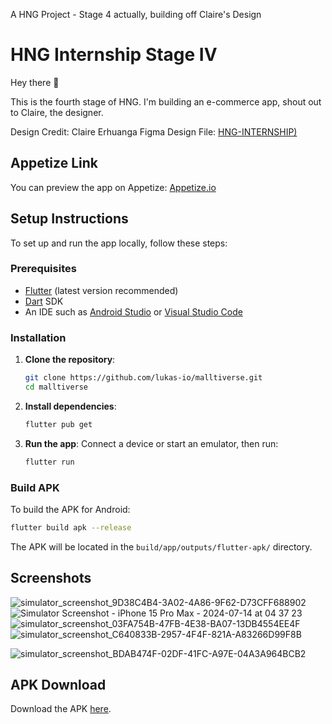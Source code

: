 A HNG Project - Stage 4 actually, building off Claire's Design

#  HNG Internship Stage IV

Hey there 👋

This is the fourth stage of HNG. I'm building an e-commerce app, shout out to Claire, the designer.

Design Credit: Claire Erhuanga 
Figma Design File: [HNG-INTERNSHIP)](https://www.figma.com/file/QHq9WbFOHgdDRhPuLOTNvB/HNG-INTERNSHIP)

## Appetize Link

You can preview the app on Appetize: [Appetize.io](https://appetize.io/app/b_edklrvbo6wk3m7gnvfecogssmq)

## Setup Instructions

To set up and run the app locally, follow these steps:

### Prerequisites

- [Flutter](https://flutter.dev/docs/get-started/install) (latest version recommended)
- [Dart](https://dart.dev/get-dart) SDK
- An IDE such as [Android Studio](https://developer.android.com/studio) or [Visual Studio Code](https://code.visualstudio.com/)

### Installation

1. **Clone the repository**:
   ```bash
   git clone https://github.com/lukas-io/malltiverse.git
   cd malltiverse
   ```

2. **Install dependencies**:
   ```bash
   flutter pub get
   ```

3. **Run the app**:
   Connect a device or start an emulator, then run:
   ```bash
   flutter run
   ```

### Build APK

To build the APK for Android:
```bash
flutter build apk --release
```
The APK will be located in the `build/app/outputs/flutter-apk/` directory.


## Screenshots

![simulator_screenshot_9D38C4B4-3A02-4A86-9F62-D73CFF688902](https://github.com/user-attachments/assets/5974ca25-6e28-4339-aa18-03fca254b315)![Simulator Screenshot - iPhone 15 Pro Max - 2024-07-14 at 04 37 23](https://github.com/user-attachments/assets/897057c4-063a-4f97-acf1-13109cb1ed3f)
![simulator_screenshot_03FA754B-47FB-4E38-BA07-13DB4554EE4F](https://github.com/user-attachments/assets/888b7a76-a8e0-4b41-b87b-9082db8f479e)![simulator_screenshot_C640833B-2957-4F4F-821A-A83266D99F8B](https://github.com/user-attachments/assets/4de45cab-0af3-4d77-9111-e27c69f2ee4a)

![simulator_screenshot_BDAB474F-02DF-41FC-A97E-04A3A964BCB2](https://github.com/user-attachments/assets/5f3fe22e-03c0-4ca4-a212-e9b0f309c016)


## APK Download

Download the APK [here](https://drive.google.com/file/d/1io1RYYb3b0j6xYhLL9dVAE10HxS4U_4s/view?usp=sharing).
